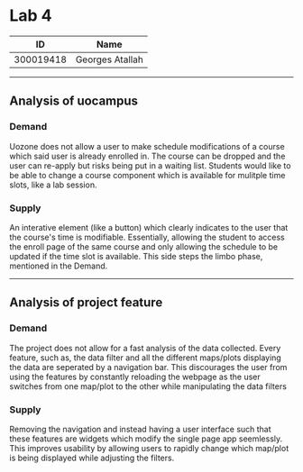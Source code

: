 # Lab 4
| ID | Name |
| - | - |
| 300019418 | Georges Atallah |

<hr>

## Analysis of uocampus
### Demand
Uozone does not allow a user to make schedule modifications of a course which said user is already enrolled in. The course can be dropped and the user can re-apply but risks being put in a waiting list. Students would like to be able to change a course component which is available for mulitple time slots, like a lab session.
### Supply
An interative element (like a button) which clearly indicates to the user that the course's time is modifiable. Essentially, allowing the student to access the enroll page of the same course and only allowing the schedule to be updated if the time slot is available. This side steps the limbo phase, mentioned in the Demand.

<hr>

## Analysis of project feature
### Demand
The project does not allow for a fast analysis of the data collected. Every feature, such as, the data filter and all the different maps/plots displaying the data are seperated by a navigation bar. This discourages the user from using the features by constantly reloading the webpage as the user switches from one map/plot to the other while manipulating the data filters
### Supply
Removing the navigation and instead having a user interface such that these features are widgets which modify the single page app seemlessly. This improves usability by allowing users to rapidly change which map/plot is being displayed while adjusting the filters.
